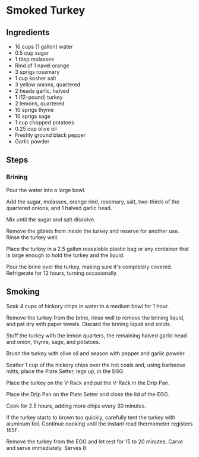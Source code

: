 # Smoked Turkey

## Ingredients

- 16 cups (1 gallon) water
- 0.5 cup sugar
- 1 tbsp molasses
- Rind of 1 navel orange
- 3 sprigs rosemary
- 1 cup kosher salt
- 3 yellow onions, quartered
- 2 heads garlic, halved
- 1 (12-pound) turkey
- 2 lemons, quartered
- 10 sprigs thyme
- 10 sprigs sage
- 1 cup chopped potatoes
- 0.25 cup olive oil
- Freshly ground black pepper
- Garlic powder

## Steps

### Brining

Pour the water into a large bowl.

Add the sugar, molasses, orange rind, rosemary, salt, two-thirds of the quartered onions, and 1 halved garlic head.

Mix until the sugar and salt dissolve.

Remove the giblets from inside the turkey and reserve for another use. Rinse the turkey well.

Place the turkey in a 2.5 gallon resealable plastic bag or any container
that is large enough to hold the turkey and the liquid.

Pour the brine over the turkey, making sure it's completely covered. Refrigerate for 12 hours, turning occasionally.

## Smoking

Soak 4 cups of hickory chips in water in a medium bowl for 1 hour.

Remove the turkey from the brine, rinse well to remove the brining liquid, and pat dry with paper towels. Discard the brining liquid and solids.

Stuff the turkey with the lemon quarters, the remaining halved garlic head and onion, thyme, sage, and potatoes.

Brush the turkey with olive oil and season with pepper and garlic powder.

Scatter 1 cup of the hickory chips over the hot coals and, using barbecue mitts, place the Plate Setter, legs up, in the EGG.

Place the turkey on the V-Rack and put the V-Rack in the Drip Pan.

Place the Drip Pan on the Plate Setter and close the lid of the EGG.

Cook for 2.5 hours, adding more chips every 30 minutes.

If the turkey starts to brown too quickly, carefully tent the turkey with aluminum foil. Continue cooking until the instant read thermometer registers 165F.

Remove the turkey from the EGG and let rest for 15 to 20 minutes. Carve and serve immediately. Serves 8
